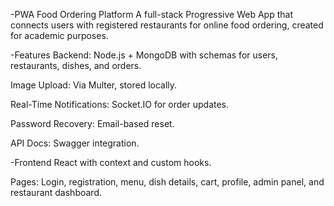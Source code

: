 -PWA Food Ordering Platform
A full-stack Progressive Web App that connects users with registered restaurants for online food ordering, created for academic purposes.

-Features
Backend: Node.js + MongoDB with schemas for users, restaurants, dishes, and orders.

Image Upload: Via Multer, stored locally.

Real-Time Notifications: Socket.IO for order updates.

Password Recovery: Email-based reset.

API Docs: Swagger integration.

-Frontend
React with context and custom hooks.

Pages: Login, registration, menu, dish details, cart, profile, admin panel, and restaurant dashboard.


